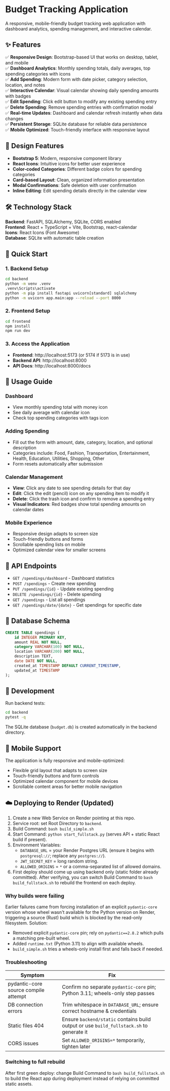 # Budget Tracking Application

A responsive, mobile-friendly budget tracking web application with dashboard analytics, spending management, and interactive calendar.

## ✨ Features

✅ **Responsive Design**: Bootstrap-based UI that works on desktop, tablet, and mobile  
✅ **Dashboard Analytics**: Monthly spending totals, daily averages, top spending categories with icons  
✅ **Add Spending**: Modern form with date picker, category selection, location, and notes  
✅ **Interactive Calendar**: Visual calendar showing daily spending amounts with badges  
✅ **Edit Spending**: Click edit button to modify any existing spending entry  
✅ **Delete Spending**: Remove spending entries with confirmation modal  
✅ **Real-time Updates**: Dashboard and calendar refresh instantly when data changes  
✅ **Persistent Storage**: SQLite database for reliable data persistence  
✅ **Mobile Optimized**: Touch-friendly interface with responsive layout

## 🎨 Design Features

- **Bootstrap 5**: Modern, responsive component library
- **React Icons**: Intuitive icons for better user experience  
- **Color-coded Categories**: Different badge colors for spending categories
- **Card-based Layout**: Clean, organized information presentation
- **Modal Confirmations**: Safe deletion with user confirmation
- **Inline Editing**: Edit spending details directly in the calendar view

## 🛠 Technology Stack

**Backend**: FastAPI, SQLAlchemy, SQLite, CORS enabled  
**Frontend**: React + TypeScript + Vite, Bootstrap, react-calendar  
**Icons**: React Icons (Font Awesome)  
**Database**: SQLite with automatic table creation

## 🚀 Quick Start

### 1. Backend Setup

```cmd
cd backend
python -m venv .venv
.venv\Scripts\activate
python -m pip install fastapi uvicorn[standard] sqlalchemy
python -m uvicorn app.main:app --reload --port 8000
```

### 2. Frontend Setup

```cmd
cd frontend
npm install
npm run dev
```

### 3. Access the Application

- **Frontend**: http://localhost:5173 (or 5174 if 5173 is in use)
- **Backend API**: http://localhost:8000
- **API Docs**: http://localhost:8000/docs

## 📱 Usage Guide

### Dashboard
- View monthly spending total with money icon
- See daily average with calendar icon  
- Check top spending categories with tags icon

### Adding Spending
- Fill out the form with amount, date, category, location, and optional description
- Categories include: Food, Fashion, Transportation, Entertainment, Health, Education, Utilities, Shopping, Other
- Form resets automatically after submission

### Calendar Management
- **View**: Click any date to see spending details for that day
- **Edit**: Click the edit (pencil) icon on any spending item to modify it
- **Delete**: Click the trash icon and confirm to remove a spending entry
- **Visual Indicators**: Red badges show total spending amounts on calendar dates

### Mobile Experience
- Responsive design adapts to screen size
- Touch-friendly buttons and forms
- Scrollable spending lists on mobile
- Optimized calendar view for smaller screens

## 🔧 API Endpoints

- `GET /spendings/dashboard` - Dashboard statistics
- `POST /spendings` - Create new spending
- `PUT /spendings/{id}` - Update existing spending
- `DELETE /spendings/{id}` - Delete spending
- `GET /spendings` - List all spendings
- `GET /spendings/date/{date}` - Get spendings for specific date

## 💾 Database Schema

```sql
CREATE TABLE spendings (
    id INTEGER PRIMARY KEY,
    amount REAL NOT NULL,
    category VARCHAR(100) NOT NULL,
    location VARCHAR(200) NOT NULL,
    description TEXT,
    date DATE NOT NULL,
    created_at TIMESTAMP DEFAULT CURRENT_TIMESTAMP,
    updated_at TIMESTAMP
);
```

## 🧪 Development

Run backend tests:
```cmd
cd backend
pytest -q
```

The SQLite database (`budget.db`) is created automatically in the backend directory.

## 📱 Mobile Support

The application is fully responsive and mobile-optimized:
- Flexible grid layout that adapts to screen size
- Touch-friendly buttons and form controls
- Optimized calendar component for mobile devices
- Scrollable content areas for better mobile navigation

## ☁️ Deploying to Render (Updated)

1. Create a new Web Service on Render pointing at this repo.
2. Service root: set Root Directory to `backend`.
3. Build Command: `bash build_simple.sh`
4. Start Command: `python start_fullstack.py` (serves API + static React build if present).
5. Environment Variables:
    - `DATABASE_URL` = your Render Postgres URL (ensure it begins with `postgresql://`; replace any `postgres://`).
    - `JWT_SECRET_KEY` = long random string.
    - `ALLOWED_ORIGINS` = `*` or a comma-separated list of allowed domains.
6. First deploy should come up using backend only (static folder already committed). After verifying, you can switch Build Command to `bash build_fullstack.sh` to rebuild the frontend on each deploy.

### Why builds were failing
Earlier failures came from forcing installation of an explicit `pydantic-core` version whose wheel wasn't available for the Python version on Render, triggering a source (Rust) build which is blocked by the read-only filesystem. Solution:
* Removed explicit `pydantic-core` pin; rely on `pydantic==2.8.2` which pulls a matching pre-built wheel.
* Added `runtime.txt` (Python 3.11) to align with available wheels.
* `build_simple.sh` tries a wheels-only install first and falls back if needed.

### Troubleshooting
| Symptom | Fix |
|--------|-----|
| pydantic-core source compile attempt | Confirm no separate `pydantic-core` pin; Python 3.11; wheels-only step passes |
| DB connection errors | Trim whitespace in `DATABASE_URL`; ensure correct hostname & credentials |
| Static files 404 | Ensure `backend/static` contains build output or use `build_fullstack.sh` to generate it |
| CORS issues | Set `ALLOWED_ORIGINS=*` temporarily, tighten later |

### Switching to full rebuild
After first green deploy: change Build Command to `bash build_fullstack.sh` to build the React app during deployment instead of relying on committed static assets.
